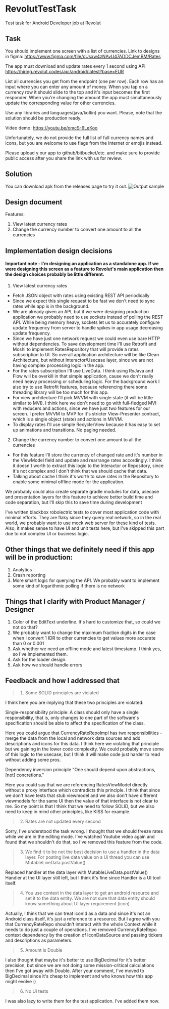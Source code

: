 # RevolutTestTask
Test task for Android Developer job at Revolut

## Task
You should implement one screen with a list of currencies. Link to designs in figma: 
https://www.figma.com/file/cUsxw4zNAvU47ADDCJemBM/Rates
 
The app must download and update rates every 1 second using API 
https://hiring.revolut.codes/api/android/latest?base=EUR 
 
List all currencies you get from the endpoint (one per row). Each row has an input where 
you can enter any amount of money. When you tap on a currency row it should slide to 
the top and it's input becomes the first responder. When you’re changing the amount 
the app must simultaneously update the corresponding value for other currencies. 
 
Use any libraries and languages(java/kotlin) you want. Please, note that the solution 
should be ​production ready. 
 
Video demo: ​https://youtu.be/omcS-6LeKoo  
 
Unfortunately, we do not provide the full list of full currency names and icons, but you 
are welcome to use flags from the Internet or emojis instead. 
 
Please​ upload y​ our​ app ​to ​github/bitbucket/etc. an​d make sure to provide public access 
after you share the link with us for review. 

## Solution
You can download apk from the releases page to try it out.
![Output sample](https://github.com/DAlexIV/RevolutTestTask/raw/master/demo.gif)

## Design document
Features:
1. View latest currency rates
2. Change the currency number to convert one amount to all the currencies

## Implementation design decisions
#### Important note - I'm designing an application as a standalone app. If we were designing this screen as a feature to Revolut's main application then the design choices probably be little different.

1. View latest currency rates
  * Fetch JSON object with rates using existing REST API periodically
  * Since we expect this single request to be fast we don't need to sync rates while app is in the background.
  * We are already given an API, but if we were designing production application we probably need to use sockets instead of polling the REST API. While being memory heavy, sockets let us to accurately configure update frequency from server to handle spikes in app usage decreasing update frequency. 
  * Since we have just one network request we could even use bare HTTP without dependencies. To save development time I'll use Retrofit and Moshi to implement RatesRepository that will provide a rates subscription to UI. So overall application architecture will be like Clean Architecture, but without Interactor/Usecase layer, since we are not having complex processing logic in the app.
  * For the rates subscription I'll use LiveData. I think using RxJava and Flow will be overkill in that simple application, cause we don't really need heavy processing or scheduling logic. For the background work I also try to use Retrofit features, because referencing there some threading library will be too much for this app.
  * For view architecture I'll pick MVVM with single state (it will be little similar to MVI). I think here we don't need to go with full-fledged MVI with reducers and actions, since we have just two features for our screen. I prefer MVVM to MVP for it's stricter View-Presenter contract, which is a single object (state) and actions in MVVM.
  * To display rates I'll use simple RecyclerView because it has easy to set up animations and transitions. No paging needed.
    
2. Change the currency number to convert one amount to all the currencies
  * For this feature I'll store the currency of changed rate and it's number in the ViewModel field and update and rearrange rates accordingly. I think it doesn't worth to extract this logic to the Interactor or Repository, since it's not complex and I don't think that we should cache that data.
  * Talking about cache I think it's worth to save rates in the Repository to enable some minimal offline mode for the application.

We probably could also create separate gradle modules for data, usecase and presentation layers for this feature
to achieve better build time and code separation, but I'll skip this to save time during development

I've written blackbox robolectric tests to cover most application code with minimal efforts.
They are flaky since they query real network, so in the real world, we probably want to use
mock web server for these kind of tests. Also, it makes sense to have UI and unit tests here, but
I've skipped this part due to not complex UI or business logic.
    
    
## Other things that we definitely need if this app will be in production:
1. Analytics
2. Crash reporting
3. More smart logic for querying the API. We probably want to implement some kind of logarithmic polling if there is no network

## Things that I clarify with Product Manager / Designer
1. Color of the EditText underline. It's hard to customize that, so could we not do that?
2. We probably want to change the maximum fraction digits in the case when I convert 1 IDR to other currencies to get values more accurate than 0 or 0.001
3. Ask whether we need an offline mode and latest timestamp. I think yes, so I've implemented them.
4. Ask for the loader design.
5. Ask how we should handle errors

## Feedback and how I addressed that
> 1. Some SOLID principles are violated


I think here you are implying that these two principles are violated:


Single-responsibility principle: A class should only have a single responsibility, that is, only changes to one part
    of the software's specification should be able to affect the specification of the class.
    
    
Here you could argue that CurrencyRateRepoImpl has two responsibilities - merge the data from the
local and network data sources and add descriptions and icons for this data.
I think here we violating that principle but we gaining in the lower code complexity. We could
probably move some of this logic to the usecase, but I think it will make code just harder to read
without adding some pros.


Dependency inversion principle "One should depend upon abstractions, [not] concretions."


Here you could say that we are referencing RatesViewModel directly without a proxy interface which
contradicts this principle. I think that since we don't have tests that stub viewmodel and
we also don't have different viewmodels for the same UI then the value of that interface is not
clear to me.
So my point is that I think that we need to follow SOLID, but we also need to keep in mind other
principles, like KISS for example.


> 2. Rates are not updated every second


Sorry, I've understood the task wrong. I thought that we should freeze rates while we are in the
editing mode. I've watched Youtube video again and found that we shouldn't do that, so I've removed
this feature from the code.


> 3. We find it to be not the best decision to use a handler in the data layer. For posting live data value on a Ui thread you can use MutableLiveData.postValue()


Replaced handler at the data layer with MutableLiveData.postValue()
Handler at the UI layer still left, but I think it's fine since Handler is a UI tool itself.


> 4. You use context in the data layer to get an android resource and set it to the data entity. We are not sure that data entity should know something about UI layer requirement (icon)


Actually, I think that we can treat iconId as a data and since it's not an Android class itself, it's
just a reference to a resource. But I agree with you that CurrencyRateRepo shouldn't interact with
the whole Context while it needs to do just a couple of operations. I've removed CurrencyRateRepo context
dependency by the creation of IconDataSource and passing tickers and descriptions as parameters.


> 5. Amount is Double


I also thought that maybe it's better to use BigDecimal for it's better precision,
but since we are not doing some mission-critical calculations then I've got away with Double.
After your comment, I've moved to BigDecimal since it's cheap to implement and
who knows how this app might evolve :)


> 6. No Ui tests


I was also lazy to write them for the test application. I've added them now.
